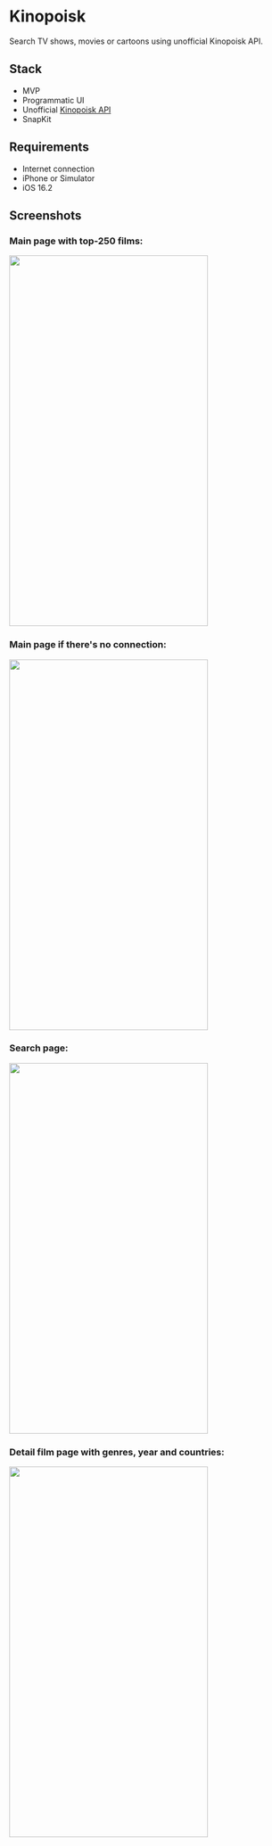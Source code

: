 # Kinopoisk
Search TV shows, movies or cartoons using unofficial Kinopoisk API. 

## Stack
- MVP
- Programmatic UI
- Unofficial [Kinopoisk API](https://kinopoiskapiunofficial.tech/documentation/api/)
- SnapKit

## Requirements
- Internet connection
- iPhone or Simulator
- iOS 16.2

## Screenshots
### Main page with top-250 films:
<img src="https://user-images.githubusercontent.com/56929597/243225550-5a84a7cc-d9fb-48b7-9356-88278bf58be6.png" 
     width="356" height="665">  
     
### Main page if there's no connection:
<img src="https://user-images.githubusercontent.com/56929597/243225544-ac1b81e0-f059-4194-9930-736074182dc3.png" 
     width="356" height="665">  
     
### Search page:
<img src="https://user-images.githubusercontent.com/56929597/243225555-8c0d1eac-2b81-41dc-8a5f-013a9089bc9b.png" 
     width="356" height="665">
     
### Detail film page with genres, year and countries:
<img src="https://user-images.githubusercontent.com/56929597/243225547-15abafc6-ce68-45cf-bdd0-f07458257015.png" 
     width="356" height="665">
     
